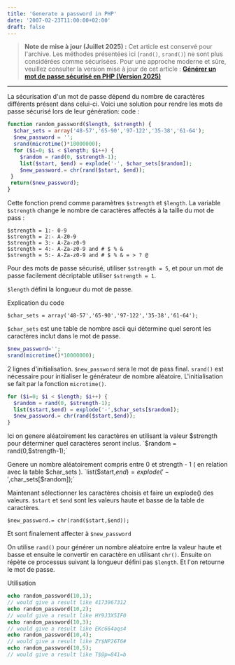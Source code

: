 ```yaml
---
title: 'Generate a password in PHP'
date: '2007-02-23T11:00:00+02:00'
draft: false
---
```


> **Note de mise à jour (Juillet 2025) :** Cet article est conservé pour l'archive. Les méthodes présentées ici (`rand()`, `srand()`) ne sont plus considérées comme sécurisées. Pour une approche moderne et sûre, veuillez consulter la version mise à jour de cet article :
> **[Générer un mot de passe sécurisé en PHP (Version 2025)](/posts/2025-07-08-generer-mot-de-passe-securise-php)**

---

La sécurisation d'un mot de passe dépend du nombre de caractères différents présent dans celui-ci.
Voici une solution pour rendre les mots de passe sécurisé lors de leur génération:
code :

```php
function random_password($length, $strength) {
  $char_sets = array('48-57','65-90','97-122','35-38','61-64');
  $new_password = '';
  srand(microtime()*10000000);
  for ($i=0; $i < $length; $i++) {
    $random = rand(0, $strength-1);
    list($start, $end) = explode('-', $char_sets[$random]);
    $new_password.= chr(rand($start, $end));
 }
 return($new_password);
}
```

Cette fonction prend comme paramètres `$strength` et `$length`.
La variable `$strength` change le nombre de caractères affectés à la taille du mot de pass :

    $strength = 1:- 0-9
    $strength = 2:- A-Z0-9
    $strength = 3:- A-Za-z0-9
    $strength = 4:- A-Za-z0-9 and # $ % &
    $strength = 5:- A-Za-z0-9 and # $ % & = > ? @

Pour des mots de passe sécurisé, utiliser `$strength = 5`, et pour un mot de passe facilement décriptable utiliser `$strength = 1`.

`$length` défini la longueur du mot de passe.

Explication du code

`$char_sets = array('48-57','65-90','97-122','35-38','61-64');`

`$char_sets` est une table de nombre ascii qui détermine quel seront les caractères inclut dans le mot de passe.

```php
$new_password='';
srand(microtime()*10000000);
```
2 lignes d'initialisation.
`$new_password` sera le mot de pass final.
`srand()` est nécessaire pour initialiser le générateur de nombre aléatoire. L'initialisation se fait par la fonction `microtime()`.
```php
for ($i=0; $i < $length; $i++) {
  $random = rand(0, $strength-1);
  list($start,$end) = explode('-',$char_sets[$random]);
  $new_password.= chr(rand($start,$end));
}
```
Ici on genere aléatoirement les caractères en utilisant la valeur $strength pour déterminer quel caractères seront inclus.
`$random = rand(0,$strength-1);`

Genere un nombre aléatoirement compris entre 0 et strength - 1 ( en relation avec la table $char_sets ).
`list($start,$end) = explode('-',$char_sets[$random]);`

Maintenant sélectionner les caractères choisis et faire un explode() des valeurs.
`$start` et `$end` sont les valeurs haute et basse  de la table de caractères.

`$new_password.= chr(rand($start,$end));`

Et sont finalement affecter à `$new_password`

On utilise `rand()` pour générer un nombre aléatoire entre la valeur haute et basse et ensuite le convertir en caractère en utilisant `chr()`.
Ensuite on répète ce processus suivant la longueur défini pas `$length`.
Et l'on retourne le mot de passe.

Utilisation

```php
echo random_password(10,1);
// would give a result like 4173967312
echo random_password(10,2);
// would give a result like HY9J3X5IF0
echo random_password(10,3);
// would give a result like EKc664aqs4
echo random_password(10,4);
// would give a result like ZY$NP26T6#
echo random_password(10,5);
// would give a result like T$@p=841=b
```